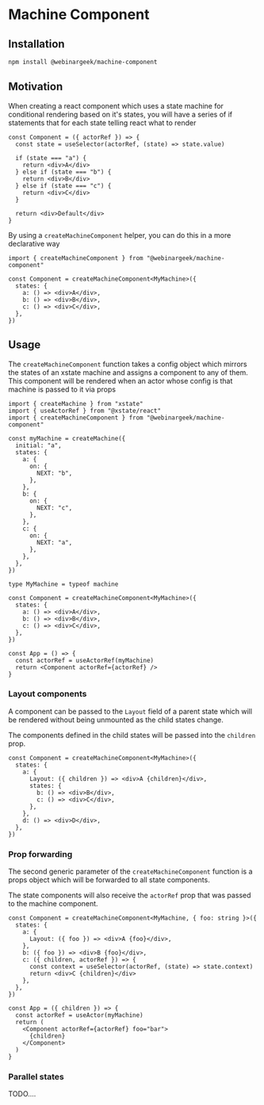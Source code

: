 # Machine Component

## Installation

```bash
npm install @webinargeek/machine-component
```

## Motivation

When creating a react component which uses a state machine for conditional rendering based on it's states, you will have a series of if statements that for each state telling react what to render

```tsx
const Component = ({ actorRef }) => {
  const state = useSelector(actorRef, (state) => state.value)

  if (state === "a") {
    return <div>A</div>
  } else if (state === "b") {
    return <div>B</div>
  } else if (state === "c") {
    return <div>C</div>
  }

  return <div>Default</div>
}
```

By using a `createMachineComponent` helper, you can do this in a more declarative way

```tsx
import { createMachineComponent } from "@webinargeek/machine-component"

const Component = createMachineComponent<MyMachine>({
  states: {
    a: () => <div>A</div>,
    b: () => <div>B</div>,
    c: () => <div>C</div>,
  },
})
```

## Usage

The `createMachineComponent` function takes a config object which mirrors the states of an xstate machine and assigns a component to any of them. This component will be rendered when an actor whose config is that machine is passed to it via props

```tsx
import { createMachine } from "xstate"
import { useActorRef } from "@xstate/react"
import { createMachineComponent } from "@webinargeek/machine-component"

const myMachine = createMachine({
  initial: "a",
  states: {
    a: {
      on: {
        NEXT: "b",
      },
    },
    b: {
      on: {
        NEXT: "c",
      },
    },
    c: {
      on: {
        NEXT: "a",
      },
    },
  },
})

type MyMachine = typeof machine

const Component = createMachineComponent<MyMachine>({
  states: {
    a: () => <div>A</div>,
    b: () => <div>B</div>,
    c: () => <div>C</div>,
  },
})

const App = () => {
  const actorRef = useActorRef(myMachine)
  return <Component actorRef={actorRef} />
}
```

### Layout components

A component can be passed to the `Layout` field of a parent state which will be rendered without being unmounted as the child states change.

The components defined in the child states will be passed into the `children` prop.

```tsx
const Component = createMachineComponent<MyMachine>({
  states: {
    a: {
      Layout: ({ children }) => <div>A {children}</div>,
      states: {
        b: () => <div>B</div>,
        c: () => <div>C</div>,
      },
    },
    d: () => <div>D</div>,
  },
})
```

### Prop forwarding

The second generic parameter of the `createMachineComponent` function is a props object which will be forwarded to all state components.

The state components will also receive the `actorRef` prop that was passed to the machine component.

```tsx
const Component = createMachineComponent<MyMachine, { foo: string }>({
  states: {
    a: {
      Layout: ({ foo }) => <div>A {foo}</div>,
    },
    b: ({ foo }) => <div>B {foo}</div>,
    c: ({ children, actorRef }) => {
      const context = useSelector(actorRef, (state) => state.context)
      return <div>C {children}</div>
    },
  },
})

const App = ({ children }) => {
  const actorRef = useActor(myMachine)
  return (
    <Component actorRef={actorRef} foo="bar">
      {children}
    </Component>
  )
}
```

### Parallel states

TODO....
